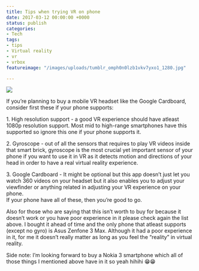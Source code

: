 ```yaml
---
title: Tips when trying VR on phone
date: 2017-03-12 00:00:00 +0000
status: publish
categories:
- Tech
tags:
- tips
- Virtual reality
- vr
- vrbox
featureimage: "/images/uploads/tumblr_omph0n0lzb1vkv7yxo1_1280.jpg"

---
```

![](/images/uploads/tumblr_omph0n0lzb1vkv7yxo1_1280.jpg)
<p>If you’re planning to buy a mobile VR headset like the Google Cardboard, consider first these if your phone supports:</p> <p>1. High resolution support - a good VR experience should have atleast 1080p resolution support. Most mid to high-range smartphones have this supported so ignore this one if your phone supports it.</p> <p>2. Gyroscope - out of all the sensors that requires to play VR videos inside that smart brick, gyroscope is the most crucial yet important sensor of your phone if you want to use it in VR as it detects motion and directions of your head in order to have a real virtual reality experience.</p> <p>3. Google Cardboard - It might be optional but this app doesn’t just let you watch 360 videos on your headset but it also enables you to adjust your viewfinder or anything related in adjusting your VR experience on your phone.<br /> If your phone have all of these, then you’re good to go.</p> <p>Also for those who are saying that this isn’t worth to buy for because it doesn’t work or you have poor experience in it please check again the list above. I bought it ahead of time and the only phone that atleast supports (except no gyro) is Asus Zenfone 3 Max. Although it had a poor experience in it, for me it doesn’t really matter as long as you feel the “reality” in virtual reality.</p> <p>Side note: I’m looking forward to buy a Nokia 3 smartphone which all of those things I mentioned above have in it so yeah hihihi 😁😁</p>